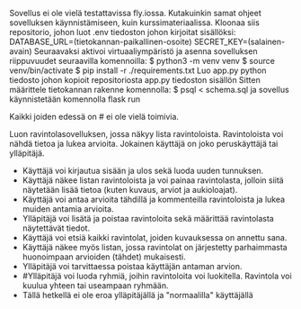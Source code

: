 Sovellus ei ole vielä testattavissa fly.iossa. Kutakuinkin samat ohjeet sovelluksen käynnistämiseen, kuin kurssimateriaalissa. Kloonaa siis repositorio, johon luot .env tiedoston johon kirjoitat sisällöksi:
DATABASE_URL=(tietokannan-paikallinen-osoite)
SECRET_KEY=(salainen-avain)
Seuraavaksi aktivoi virtuaaliympäristö ja asenna sovelluksen riippuvuudet seuraavilla komennoilla:
$ python3 -m venv venv
$ source venv/bin/activate
$ pip install -r ./requirements.txt
Luo app.py python tiedosto johon kopioit repositoriosta app.py tiedoston sisällön
Sitten määrittele tietokannan rakenne komennolla:
$ psql < schema.sql
ja sovellus käynnistetään komennolla flask run


Kaikki joiden edessä on # ei ole vielä toimivia.

Luon ravintolasovelluksen, jossa näkyy lista ravintoloista. Ravintoloista voi nähdä tietoa ja lukea arvioita. Jokainen käyttäjä on joko peruskäyttäjä tai ylläpitäjä.
- Käyttäjä voi kirjautua sisään ja ulos sekä luoda uuden tunnuksen.
- Käyttäjä näkee listan ravintoloista ja voi painaa ravintolasta, jolloin siitä näytetään lisää tietoa (kuten kuvaus, arviot ja aukioloajat).
- Käyttäjä voi antaa arvioita tähdillä ja kommenteilla ravintoloista ja lukea muiden antamia arvioita.
- Ylläpitäjä voi lisätä ja poistaa ravintoloita sekä määrittää ravintolasta näytettävät tiedot.
- Käyttäjä voi etsiä kaikki ravintolat, joiden kuvauksessa on annettu sana.
- Käyttäjä näkee myös listan, jossa ravintolat on järjestetty parhaimmasta huonoimpaan arvioiden (tähdet) mukaisesti.
- Ylläpitäjä voi tarvittaessa poistaa käyttäjän antaman arvion.
- #Ylläpitäjä voi luoda ryhmiä, joihin ravintoloita voi luokitella. Ravintola voi kuulua yhteen tai useampaan ryhmään.
- Tällä hetkellä ei ole eroa ylläpitäjällä ja "normaalilla" käyttäjällä
